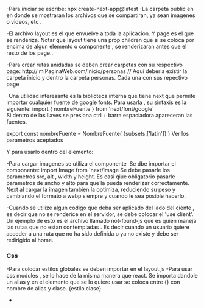-Para iniciar se escribe: npx create-next-app@latest 
-La carpeta public en en donde se mostraran los archivos que se compartiran, ya sean imagenes o videos, etc . 

-El archivo layout es el que envuelve a toda la aplicacion. Y page es el que se renderiza. Notar que layout tiene una prop children que si se coloca por encima de algun elemento o componente , se renderizaran antes que el resto de los page.. 

-Para crear rutas anidadas se deben crear carpetas con su respectivo page: 
    http:// miPaginaWeb.com/inicio/personas   // Aqui deberia existir la carpeta inicio y dentro la carpeta personas. Cada una con sus repectivo page


-Una utilidad interesante es la biblioteca interna que tiene next que permite importar cualquier fuente de google fonts. 
    Para usarla , su sintaxis es la siguiente:
    import { nombreFuente } from 'next/font/google'    
Si dentro de las llaves se presiona ctrl + barra espaciadora apareceran las fuentes.    

export const nombreFuente = NombreFuente( {subsets:['latin']} ) Ver los parametros aceptados

Y para usarlo dentro del elemento: 
    <div className={nombreFuente.className}>  </div>


-Para cargar imagenes se utiliza el componente <Image/> Se dbe importar el componente:
    import Image from 'next/image
  Se debe pasarle los parametros src, alt , width y height. Es casi qiue obligatorio pasarle parametros de ancho y alto para que la pueda renderizar correctamente. Next al cargar la imagen tambien la optimiza, reduciendo su peso y cambiando el formato a webp siempre y cuando le sea posible hacerlo.

-Cuando se utilize algun codigo que deba ser  aplicado del lado del ciente , es decir que no se renderice en el servidor, se debe colocar el 'use client'. Un ejemplo de esto es el archivo llamado not-found-js que es quien maneja las rutas que no estan contempladas . Es decir cuando un usuario quiere acceder a una ruta que no ha sido definida o ya no existe y debe ser redirigido al home.


### Css
-Para colocar estilos globales se deben importar en el layout.js
-Para usar css modules , se lo hace de la misma manera que react. Se importa dandole un alias y en el elemento que se lo quiere usar se coloca entre {} con nombre de alias y clase. {estilo.clase}

-